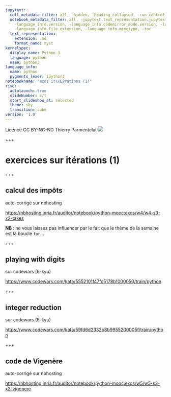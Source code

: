 ```yaml
---
jupytext:
  cell_metadata_filter: all, -hidden, -heading_collapsed, -run_control, -trusted
  notebook_metadata_filter: all, -jupytext.text_representation.jupytext_version, -jupytext.text_representation.format_version,
    -language_info.version, -language_info.codemirror_mode.version, -language_info.codemirror_mode,
    -language_info.file_extension, -language_info.mimetype, -toc
  text_representation:
    extension: .md
    format_name: myst
kernelspec:
  display_name: Python 3
  language: python
  name: python3
language_info:
  name: python
  pygments_lexer: ipython3
notebookname: "exos it\xE9rations (1)"
rise:
  autolaunch: true
  slideNumber: c/t
  start_slideshow_at: selected
  theme: sky
  transition: cube
version: '1.0'
---
```


<div class="licence">
<span>Licence CC BY-NC-ND</span>
<span>Thierry Parmentelat</span>
<span><img src="media/inria-25-alpha.png" /></span>
</div>

+++

# exercices sur itérations (1)

+++

## calcul des impôts

auto-corrigé sur nbhosting

https://nbhosting.inria.fr/auditor/notebook/python-mooc:exos/w4/w4-s3-x2-taxes

**NB** : ne vous laissez pas influencer par le fait que le thème de la semaine est la boucle `for`…

+++

## playing with digits

sur codewars (6-kyu)

https://www.codewars.com/kata/5552101f47fc5178b1000050/train/python

+++

## integer reduction

sur codewars (6-kyu)

https://www.codewars.com/kata/59fd6d2332b8b9955200005f/train/python

+++

## code de Vigenère

auto-corrigé sur nbhosting

https://nbhosting.inria.fr/auditor/notebook/python-mooc:exos/w5/w5-s3-x2-vigenere
